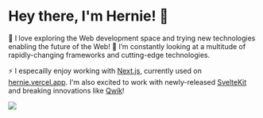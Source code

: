 # Hey there, I'm Hernie! 👋

🔭 I love exploring the Web development space and trying new technologies enabling the future of the Web!
🌱 I’m constantly looking at a multitude of rapidly-changing frameworks and cutting-edge technologies.

⚡ I especailly enjoy working with [Next.js](https://nextjs.org), currently used on [hernie.vercel.app](https://hernie.vercel.app).
I'm also excited to work with newly-released [SvelteKit](https://kit.svelte.dev) and breaking innovations like [Qwik](https://qwik.builder.io)!

![](https://github-readme-stats.vercel.app/api?username=h3rnie&count_private=true&show_icons=true&hide_border=true&include_all_commits=true&theme=radical&custom_title=Oui&nbsp;oui&nbsp;baguette&#129366;)
